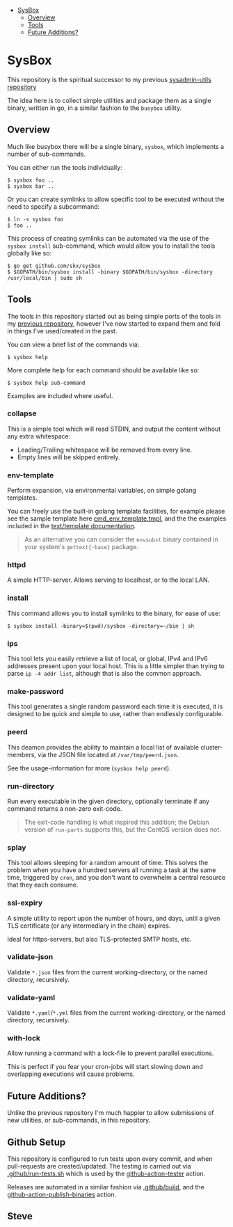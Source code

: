 

* [SysBox](#sysbox)
  * [Overview](#overview)
  * [Tools](#tools)
  * [Future Additions?](#future-additions)


# SysBox

This repository is the spiritual successor to my previous [sysadmin-utils repository](https://github.com/skx/sysadmin-util)

The idea here is to collect simple utilities and package them as a single binary, written in go, in a similar fashion to the `busybox` utility.


## Overview

Much like busybox there will be a single binary, `sysbox`, which implements a number of sub-commands.

You can either run the tools individually:

    $ sysbox foo ..
    $ sysbox bar ..

Or you can create symlinks to allow specific tool to be executed without the need to specify a subcommand:

    $ ln -s sysbox foo
    $ foo ..

This process of creating symlinks can be automated via the use of the `sysbox install` sub-command, which would allow you to install the tools globally like so:

    $ go get github.com/skx/sysbox
    $ $GOPATH/bin/sysbox install -binary $GOPATH/bin/sysbox -directory /usr/local/bin | sudo sh



## Tools

The tools in this repository started out as being simple ports of the tools in my [previous repository](https://github.com/skx/sysadmin-util), however I've now started to expand them and fold in things I've used/created in the past.

You can view a brief list of the commands via:

    $ sysbox help

More complete help for each command should be available like so:

    $ sysbox help sub-command

Examples are included where useful.


### collapse

This is a simple tool which will read STDIN, and output the content without any extra whitespace:

* Leading/Trailing whitespace will be removed from every line.
* Empty lines will be skipped entirely.


### env-template

Perform expansion, via environmental variables, on simple golang templates.

You can freely use the built-in golang template facilities, for example please see the sample template here [cmd_env_template.tmpl](cmd_env_template.tmpl), and the the examples included in the [text/template documentation](https://golang.org/pkg/text/template/).

> As an alternative you can consider the `envsubst` binary contained in your system's `gettext{-base}` package.


### httpd

A simple HTTP-server.  Allows serving to localhost, or to the local LAN.


### install

This command allows you to install symlinks to the binary, for ease of use:

    $ sysbox install -binary=$(pwd)/sysbox -directory=~/bin | sh


### ips

This tool lets you easily retrieve a list of local, or global, IPv4 and
IPv6 addresses present upon your local host.  This is a little simpler
than trying to parse `ip -4 addr list`, although that is also the
common approach.


### make-password

This tool generates a single random password each time it is executed, it is designed to be quick and simple to use, rather than endlessly configurable.


### peerd

This deamon provides the ability to maintain a local list of available cluster-members, via the JSON file located at `/var/tmp/peerd.json`.

See the usage-information for more (`sysbox help peerd`).


### run-directory

Run every executable in the given directory, optionally terminate if any command returns a non-zero exit-code.

> The exit-code handling is what inspired this addition; the Debian version of `run-parts` supports this, but the CentOS version does not.


### splay

This tool allows sleeping for a random amount of time.  This solves the problem when you have a hundred servers all running a task at the same time, triggered by `cron`, and you don't want to overwhelm a central resource that they each consume.


### ssl-expiry

A simple utility to report upon the number of hours, and days, until a given TLS certificate (or any intermediary in the chain) expires.

Ideal for https-servers, but also TLS-protected SMTP hosts, etc.


### validate-json

Validate `*.json` files from the current working-directory, or the named directory, recursively.


### validate-yaml

Validate `*.yaml`/`*.yml` files from the current working-directory, or the named directory, recursively.


### with-lock

Allow running a command with a lock-file to prevent parallel executions.

This is perfect if you fear your cron-jobs will start slowing down and overlapping executions will cause problems.



## Future Additions?

Unlike the previous repository I'm much happier to allow submissions of new utilities, or sub-commands, in this repository.


## Github Setup

This repository is configured to run tests upon every commit, and when
pull-requests are created/updated.  The testing is carried out via
[.github/run-tests.sh](.github/run-tests.sh) which is used by the
[github-action-tester](https://github.com/skx/github-action-tester) action.

Releases are automated in a similar fashion via [.github/build](.github/build),
and the [github-action-publish-binaries](https://github.com/skx/github-action-publish-binaries) action.

Steve
--
